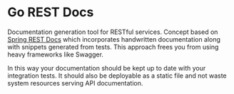 # Go REST Docs

Documentation generation tool for RESTful services. Concept based on [Spring REST Docs](https://spring.io/projects/spring-restdocs)
which incorporates handwritten documentation along with snippets generated from tests. This approach frees you from using heavy frameworks
like Swagger.

In this way your documentation should be kept up to date with your integration tests. It should also be deployable as a static file and not waste
system resources serving API documentation.
